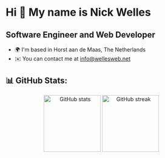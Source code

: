 Hi 👋 My name is Nick Welles
===============================

Software Engineer and Web Developer
-----------------------------------

* 🌍  I'm based in Horst aan de Maas, The Netherlands
* ✉️  You can contact me at [info@wellesweb.net](mailto:info@wellesweb.net)

## 📊 GitHub Stats:
<div align="center">
  <img height="150em" src="https://github-readme-stats.vercel.app/api?username=crossychainsaw&show_icons=true&theme=radical&hide=prs" alt="GitHub stats" />
  <img height="150em" src="https://github-readme-streak-stats.herokuapp.com?user=crossychainsaw&theme=radical" alt="GitHub streak" />
</div>
